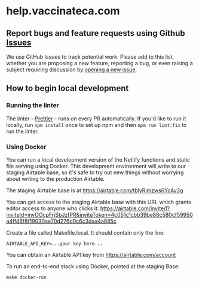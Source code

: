 # help.vaccinateca.com


## Report bugs and feature requests using Github [Issues](https://github.com/CAVaccineInventory/help.vaccinate/issues)
We use GitHub Issues to track potential work. Please add to this list, whether you are proposing a new feature, reporting a bug, or even raising a subject requiring discussion by [opening a new issue](https://github.com/CAVaccineInventory/help.vaccinate/issues/new).

## How to begin local development


### Running the linter
The linter - [Prettier](https://prettier.io/) - runs on every PR automatically. If you'd like to run it locally, run `npm install` once to set up npm and then `npm run lint:fix` to run the linter. 

### Using Docker

You can run a local development version of the Netlify functions and static file serving using Docker. This development environment will write to our staging Airtable base, so it's safe to try out new things without worrying about writing to the production Airtable.

The staging Airtable base is at  https://airtable.com/tblyRimzws6YcAy3q

You can get access to the staging Airtable base with this URL which grants editor access to anyone who clicks it: https://airtable.com/invite/l?inviteId=invOOcpFrjSbJzfPR&inviteToken=4c051c1cbb39be88c580cf59950a4ff48f8f19030ae70d276d0c6c3daa4a885c  


Create a file called Makefile.local. It should contain only the line:

```
AIRTABLE_API_KEY=...your key here...
```
You can obtain an Airtable API key from https://airtable.com/account

To run an end-to-end stack using Docker, pointed at the staging Base:
```
make docker-run
```
